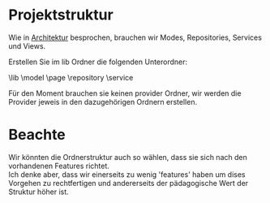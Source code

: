 # Projektstruktur

Wie in [Architektur](./architecture.md) besprochen, brauchen wir Modes, Repositories, Services und Views.

Erstellen Sie im lib Ordner die folgenden Unterordner:

\lib
    \model
    \page
    \repository
    \service

Für den Moment brauchen sie keinen provider Ordner, wir werden die Provider jeweis in den dazugehörigen Ordnern erstellen.

# Beachte
Wir könnten die Ordnerstruktur auch so wählen, dass sie sich nach den vorhandenen Features richtet.  
Ich denke aber, dass wir einerseits zu wenig 'features' haben um dises Vorgehen zu rechtfertigen und andererseits der pädagogische Wert der Struktur höher ist.